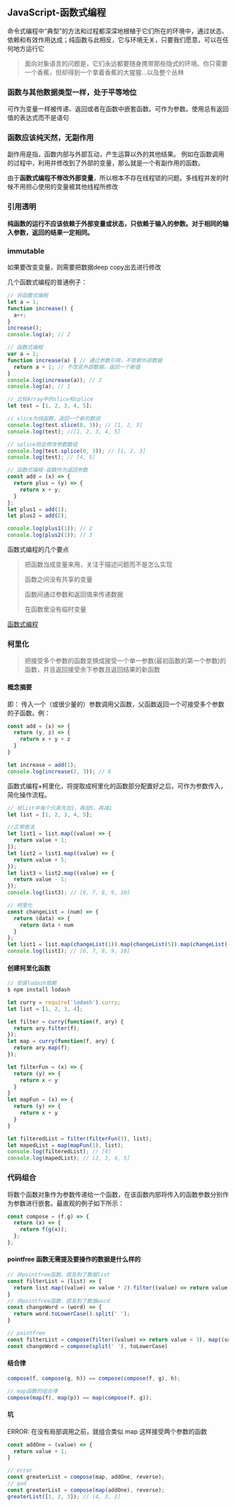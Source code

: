 ## JavaScript-函数式编程

命令式编程中“典型”的方法和过程都深深地根植于它们所在的环境中，通过状态、依赖和有效作用达成；纯函数与此相反，它与环境无关，只要我们愿意，可以在任何地方运行它

> 面向对象语言的问题是，它们永远都要随身携带那些隐式的环境。你只需要一个香蕉，但却得到一个拿着香蕉的大猩猩...以及整个丛林

### 函数与其他数据类型一样，处于平等地位
可作为变量一样被传递、返回或者在函数中嵌套函数。可作为参数。使用总有返回值的表达式而不是语句

### 函数应该纯天然，无副作用
副作用是指，函数内部与外部互动，产生运算以外的其他结果。
例如在函数调用的过程中，利用并修改到了外部的变量，那么就是一个有副作用的函数。

由于**函数式编程不修改外部变量**，所以根本不存在线程锁的问题。多线程并发的时候不用担心使用的变量被其他线程所修改 

### 引用透明
**纯函数的运行不应该依赖于外部变量或状态，只依赖于输入的参数。对于相同的输入参数，返回的结果一定相同。**

### immutable
如果要改变变量，则需要把数据deep copy出去进行修改

几个函数式编程的普通例子：

```javascript
// 非函数式编程
let a = 1;
function increase() {
  a++;
}
increase();
console.log(a); // 2

// 函数式编程
var a = 1;
function increase(a) { // 通过参数引用，不依赖外部数据
  return a + 1; // 不改变外部数据，返回一个新值
}
console.log(increase(a)); // 2
console.log(a); // 1
```

```javascript
// 比较Array中的slice和splice
let test = [1, 2, 3, 4, 5];

// slice为纯函数，返回一个新的数组
console.log(test.slice(0, 3)); // [1, 2, 3]
console.log(test); //[1, 2, 3, 4, 5]

// splice则会修改参数数组
console.log(test.splice(0, 3)); // [1, 2, 3]
console.log(test); // [4, 5]
```

```javascript
// 函数式编程-函数作为返回参数
const add = (x) => {
  return plus = (y) => {
    return x + y;
  }
};
let plus1 = add(1);
let plus2 = add(2);

console.log(plus1(1)); // 2
console.log(plus2(1)); // 3
```
函数式编程的几个要点

> 把函数当成变量来用，关注于描述问题而不是怎么实现
>
> 函数之间没有共享的变量
>
> 函数间通过参数和返回值来传递数据
>
> 在函数里没有临时变量

[函数式编程](http://coolshell.cn/articles/10822.html)

### 柯里化

> 把接受多个参数的函数变换成接受一个单一参数(最初函数的第一个参数)的函数，并且返回接受余下参数且返回结果的新函数

#### 概念摘要

即：
传入一个（或很少量的）参数调用父函数，父函数返回一个可接受多个参数的子函数。例：
```javascript
const add = (x) => {
  return (y, z) => {
    return x + y + z
  }
}

let increase = add(1);
console.log(increase(2, 3)); // 6
```

函数式编程+柯里化，将提取成柯里化的函数部分配置好之后，可作为参数传入，简化操作流程。
```javascript
// 给list中每个元素先加1，再加5，再减1
let list = [1, 2, 3, 4, 5];

//正常做法
let list1 = list.map((value) => {
  return value + 1;
});
let list2 = list1.map((value) => {
  return value + 5;
});
let list3 = list2.map((value) => {
  return value - 1;
});
console.log(list3); // [6, 7, 8, 9, 10]

// 柯里化
const changeList = (num) => {
  return (data) => {
    return data + num
  }
};
let list1 = list.map(changeList(1)).map(changeList(5)).map(changeList(-1));
console.log(list1); // [6, 7, 8, 9, 10]
```

#### 创建柯里化函数

```javascript
// 安装lodash依赖
$ npm install lodash

let curry = require('lodash').curry;
let list = [1, 2, 3, 4];

let filter = curry(function(f, ary) {
  return ary.filter(f);
});
let map = curry(function(f, ary) {
  return ary.map(f);
});

let filterFun = (x) => {
  return (y) => {
    return x < y
  }
}
let mapFun = (x) => {
  return (y) => {
    return x + y
  }
}

let filteredList = filter(filterFun(3), list);
let mapedList = map(mapFun(1), list);
console.log(filteredList); // [4]
console.log(mapedList); // [2, 3, 4, 5]
```

### 代码组合

将数个函数对象作为参数传递给一个函数，在该函数内部将传入的函数参数分别作为参数进行嵌套。最直观的例子如下所示：
```javascript
const compose = (f,g) => {
  return (x) => {
    return f(g(x));
  };
};
```

#### pointfree 函数无需提及要操作的数据是什么样的

```javascript
// 非pointfree函数。提及到了数据list
const filterList = (list) => {
  return list.map((value) => value * 2).filter((value) => return value < 3);
}
// 非pointfree函数，提及到了数据word
const changeWord = (word) => {
  return word.toLowerCase().split(' ');
}

// pointfree
const filterList = compose(filter((value) => return value < 3), map((value) => value * 2));
const changeWord = compose(split(' '), toLowerCase)
```

#### 结合律

```javascript
compose(f, compose(g, h)) == compose(compose(f, g), h);

// map函数的组合律
compose(map(f), map(p)) == map(compose(f, g));
```

#### 坑

ERROR: 在没有局部调用之前，就组合类似 map 这样接受两个参数的函数

```javascript
const addOne = (value) => {
  return value + 1;
}

// error
const greaterList = compose(map, addOne, reverse);
// god
const greaterList = compose(map(addOne), reverse);
greaterList([1, 2, 3]); // [4, 3, 2]
```